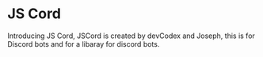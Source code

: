 # JS Cord

Introducing JS Cord, JSCord is created by devCodex and Joseph, this is for Discord bots and for a libaray for discord bots.
